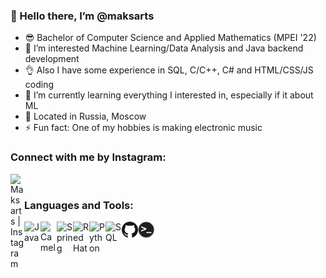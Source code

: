 ### 👋 Hello there, I’m @maksarts


- :sunglasses: Bachelor of Computer Science and Applied Mathematics (MPEI '22)
- 👀 I’m interested Machine Learning/Data Analysis and Java backend development 
- :ok_hand: Also I have some experience in SQL, C/C++, C# and HTML/CSS/JS coding
- 🌱 I’m currently learning everything I interested in, especially if it about ML
- 🌃 Located in Russia, Moscow
- ⚡ Fun fact: One of my hobbies is making electronic music




### Connect with me by Instagram:
[<img align="left" alt="Maksarts | Instagram" width="22px" src="https://cdn.jsdelivr.net/npm/simple-icons@v3/icons/instagram.svg" />][instagram]


<br />

### Languages and Tools:

<img align="left" alt="Java" width="26px" src="https://upload.wikimedia.org/wikipedia/ru/thumb/3/39/Java_logo.svg/1200px-Java_logo.svg.png" />
<img align="left" alt="Camel" width="26px" src="https://static-00.iconduck.com/assets.00/apache-camel-icon-512x512-45u3xft2.png" />
<img align="left" alt="Spring" width="26px" src="https://miro.medium.com/max/500/1*AbiX4LwtSNozoyfypcKvEg.png" />
<img align="left" alt="Red Hat" width="26px" src="https://upload.wikimedia.org/wikipedia/commons/thumb/d/d8/Red_Hat_logo.svg/2560px-Red_Hat_logo.svg.png" />
<img align="left" alt="Python" width="26px" src="https://upload.wikimedia.org/wikipedia/commons/thumb/c/c3/Python-logo-notext.svg/1200px-Python-logo-notext.svg.png" />
<img align="left" alt="SQL" width="26px"  src="https://thumbs.dreamstime.com/b/sql-database-icon-logo-design-ui-ux-app-orange-inscription-shadow-96841969.jpg" />
<img align="left" alt="GitHub" width="26px" src="https://raw.githubusercontent.com/github/explore/78df643247d429f6cc873026c0622819ad797942/topics/github/github.png" />
<img align="left" alt="Terminal" width="26px" src="https://raw.githubusercontent.com/github/explore/80688e429a7d4ef2fca1e82350fe8e3517d3494d/topics/terminal/terminal.png" />













[instagram]: https://www.instagram.com/apelsinoviy_borsh/
